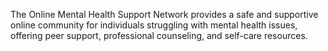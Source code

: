 The Online Mental Health Support Network provides a safe and supportive online community for individuals struggling with mental health issues, offering peer support, professional counseling, and self-care resources.